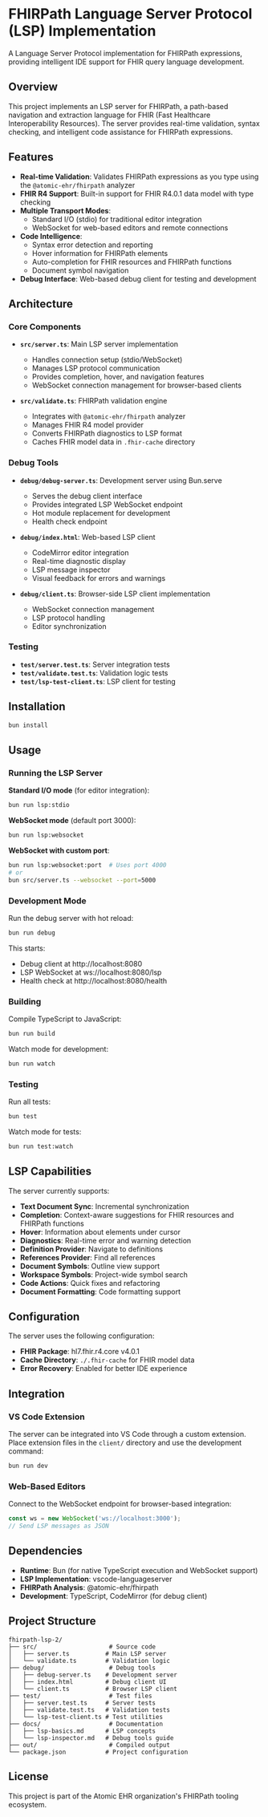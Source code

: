 # FHIRPath Language Server Protocol (LSP) Implementation

A Language Server Protocol implementation for FHIRPath expressions, providing intelligent IDE support for FHIR query language development.

## Overview

This project implements an LSP server for FHIRPath, a path-based navigation and extraction language for FHIR (Fast Healthcare Interoperability Resources). The server provides real-time validation, syntax checking, and intelligent code assistance for FHIRPath expressions.

## Features

- **Real-time Validation**: Validates FHIRPath expressions as you type using the `@atomic-ehr/fhirpath` analyzer
- **FHIR R4 Support**: Built-in support for FHIR R4.0.1 data model with type checking
- **Multiple Transport Modes**: 
  - Standard I/O (stdio) for traditional editor integration
  - WebSocket for web-based editors and remote connections
- **Code Intelligence**:
  - Syntax error detection and reporting
  - Hover information for FHIRPath elements
  - Auto-completion for FHIR resources and FHIRPath functions
  - Document symbol navigation
- **Debug Interface**: Web-based debug client for testing and development

## Architecture

### Core Components

- **`src/server.ts`**: Main LSP server implementation
  - Handles connection setup (stdio/WebSocket)
  - Manages LSP protocol communication
  - Provides completion, hover, and navigation features
  - WebSocket connection management for browser-based clients

- **`src/validate.ts`**: FHIRPath validation engine
  - Integrates with `@atomic-ehr/fhirpath` analyzer
  - Manages FHIR R4 model provider
  - Converts FHIRPath diagnostics to LSP format
  - Caches FHIR model data in `.fhir-cache` directory

### Debug Tools

- **`debug/debug-server.ts`**: Development server using Bun.serve
  - Serves the debug client interface
  - Provides integrated LSP WebSocket endpoint
  - Hot module replacement for development
  - Health check endpoint

- **`debug/index.html`**: Web-based LSP client
  - CodeMirror editor integration
  - Real-time diagnostic display
  - LSP message inspector
  - Visual feedback for errors and warnings

- **`debug/client.ts`**: Browser-side LSP client implementation
  - WebSocket connection management
  - LSP protocol handling
  - Editor synchronization

### Testing

- **`test/server.test.ts`**: Server integration tests
- **`test/validate.test.ts`**: Validation logic tests
- **`test/lsp-test-client.ts`**: LSP client for testing

## Installation

```bash
bun install
```

## Usage

### Running the LSP Server

**Standard I/O mode** (for editor integration):
```bash
bun run lsp:stdio
```

**WebSocket mode** (default port 3000):
```bash
bun run lsp:websocket
```

**WebSocket with custom port**:
```bash
bun run lsp:websocket:port  # Uses port 4000
# or
bun src/server.ts --websocket --port=5000
```

### Development Mode

Run the debug server with hot reload:
```bash
bun run debug
```

This starts:
- Debug client at http://localhost:8080
- LSP WebSocket at ws://localhost:8080/lsp
- Health check at http://localhost:8080/health

### Building

Compile TypeScript to JavaScript:
```bash
bun run build
```

Watch mode for development:
```bash
bun run watch
```

### Testing

Run all tests:
```bash
bun test
```

Watch mode for tests:
```bash
bun run test:watch
```

## LSP Capabilities

The server currently supports:

- **Text Document Sync**: Incremental synchronization
- **Completion**: Context-aware suggestions for FHIR resources and FHIRPath functions
- **Hover**: Information about elements under cursor
- **Diagnostics**: Real-time error and warning detection
- **Definition Provider**: Navigate to definitions
- **References Provider**: Find all references
- **Document Symbols**: Outline view support
- **Workspace Symbols**: Project-wide symbol search
- **Code Actions**: Quick fixes and refactoring
- **Document Formatting**: Code formatting support

## Configuration

The server uses the following configuration:

- **FHIR Package**: hl7.fhir.r4.core v4.0.1
- **Cache Directory**: `./.fhir-cache` for FHIR model data
- **Error Recovery**: Enabled for better IDE experience

## Integration

### VS Code Extension

The server can be integrated into VS Code through a custom extension. Place extension files in the `client/` directory and use the development command:

```bash
bun run dev
```

### Web-Based Editors

Connect to the WebSocket endpoint for browser-based integration:

```javascript
const ws = new WebSocket('ws://localhost:3000');
// Send LSP messages as JSON
```

## Dependencies

- **Runtime**: Bun (for native TypeScript execution and WebSocket support)
- **LSP Implementation**: vscode-languageserver
- **FHIRPath Analysis**: @atomic-ehr/fhirpath
- **Development**: TypeScript, CodeMirror (for debug client)

## Project Structure

```
fhirpath-lsp-2/
├── src/                    # Source code
│   ├── server.ts          # Main LSP server
│   └── validate.ts        # Validation logic
├── debug/                  # Debug tools
│   ├── debug-server.ts    # Development server
│   ├── index.html         # Debug client UI
│   └── client.ts          # Browser LSP client
├── test/                   # Test files
│   ├── server.test.ts     # Server tests
│   ├── validate.test.ts   # Validation tests
│   └── lsp-test-client.ts # Test utilities
├── docs/                   # Documentation
│   ├── lsp-basics.md      # LSP concepts
│   └── lsp-inspector.md   # Debug tools guide
├── out/                    # Compiled output
└── package.json           # Project configuration
```

## License

This project is part of the Atomic EHR organization's FHIRPath tooling ecosystem.